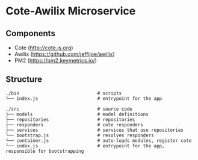 # Cote-Awilix Microservice

## Components
- Cote (http://cote.js.org)
- Awilix (https://github.com/jeffijoe/awilix)
- PM2 (https://pm2.keymetrics.io/)

## Structure
```
./bin                             # scripts
└── index.js                      # entrypoint for the app

./src                             # source code
├── models                        # model definitions
├── repositories                  # repositories
├── responders                    # cote responders
├── services                      # services that use repositories
└── bootstrap.js                  # resolves responders
└── container.js                  # auto-loads modules, register cote 
└── index.js                      # entrypoint for the app, responsible for bootstrapping
```
